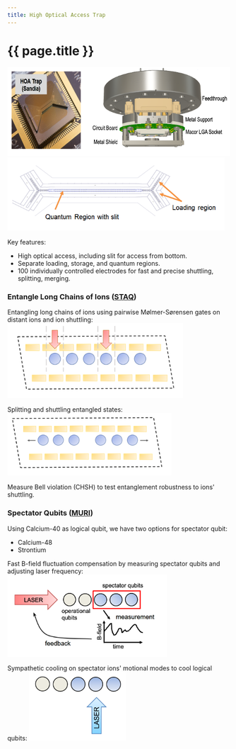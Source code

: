 ```yaml
---
title: High Optical Access Trap
---
```


# {{ page.title }}

<img src="/research/staq/SETUP1.png" alt="Experimental setup" width="676.5" height="201" class="center">
<img src="/research/staq/SETUP2.png" alt="Diagram of trapping regions" width="490.5" height="166.5" class="center">

Key features:
* High optical access, including slit for access from bottom.
* Separate loading, storage, and quantum regions.
* 100 individually controlled electrodes for fast and precise shuttling, splitting, merging.

### Entangle Long Chains of Ions ([STAQ](https://staq.pratt.duke.edu/))

Entangling long chains of ions using pairwise M&oslash;lmer-S&oslash;rensen gates on distant ions and ion shuttling:
<img src="/research/staq/STAQ1.png" alt="Pairwise gates on distant ions" width="398.3" height="168.3" class="center">

Splitting and shuttling entangled states:
<img src="/research/staq/STAQ2.png" alt="Splitting and shuttling entangled states" width="370.8" height="141.7" class="center">

Measure Bell violation (CHSH) to test entanglement robustness to ions' shuttling.

### Spectator Qubits ([MURI](https://www.onr.navy.mil/en/Education-Outreach/Sponsored-Research/University-Research-Initiatives/MURI))

Using Calcium-40 as logical qubit, we have two options for spectator qubit:
* Calcium-48
* Strontium

Fast B-field fluctuation compensation by measuring spectator qubits and adjusting laser frequency:
<img src="/research/staq/MURI1.png" alt="Usage of spectator qubits" width="360.75" height="185.25" class="center">

Sympathetic cooling on spectator ions' motional modes to cool logical qubits:
<img src="/research/staq/MURI2.png" alt="Sympathetic cooling" width="220.7" height="155.3" class="center">
